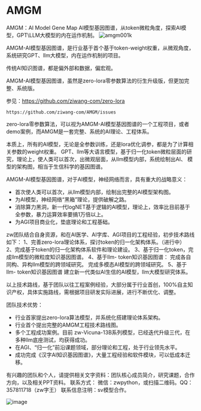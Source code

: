 # AMGM
AMGM：AI Model Gene Map
AI模型基因图谱，从token微粒角度，探索AI模型，GPT\LLM大模型的内在运作机制。
![amgm001k](https://github.com/ziwang-com/AMGM/assets/11691791/b5bd2b5b-8dba-4fb5-98d1-8e653cdd51fb)


AMGM-AI模型基因图谱，是行业基于首个基于token-weight权重，从微观角度，系统研究GPT、llm大模型，内在运作机制的项目。

传统AI知识图谱，都是偏外部和数据，偏宏观。

AMGM-AI模型基因图谱，虽然是zero-lora零参数算法的衍生升级版，但更加完整、系统版。

参见：https://github.com/ziwang-com/zero-lora

	https://github.com/ziwang-com/AMGM/issues

zero-lora零参数算法，可以视为AMGM-AI模型基因图谱的一个工程项目，或者demo案例，而AMGM是一套完整、系统的AI理论、工程体系。

本质上，所有的AI模型，无论是全参数训练，还是lora优化调参，都是为了计算相关参数的weight权重。
GPT、llm等大语言模型，基于归一化token微粒层面的研究，理论上，使人类可以首次，出微观层面，从llm模型内部，系统绘制出AI、
模型的架构图，相当于生信科学的基因图谱。

AMGM-AI模型基因图谱，对于AI模型，神经网络而言，具有重大的战略意义：
* 首次使人类可以首次，从llm模型内部，绘制出完整的AI模型架构图。
* 为AI模型，神经网络“黑箱”理论，提供破解之路。
* 消除算力黑洞，新一代logNET基于逻辑的AI模型，理论上，效率比目前基于全参数，暴力运算效率要搞1万倍以上。
* 为AGI项目商业化，垫底理论和工程基础。



zw团队结合自身资源，和在AI医学、AI字库、AGI项目的工程经验，初步技术路线如下：
1、完善zero-lora理论体系，探讨token的归一化架构体系。（进行中）
2、完成基于token的归一化架构体系软件和理论建设。
3、基于归一化token，完成llm模型的微粒度知识基因图谱。
4、基于llm- token知识基因图谱：
	完成各自同构、异构llm模型的跨领域研究。
	完成多模态AI模型的跨领域研究。
5、基于llm- token知识基因图谱
	建立新一代类似AI生信的AI模型，llm大模型研究体系。

以上技术路线，基于团队以往工程案例经验，大部分属于行业首创，100%自主知识产权，具体实施路线，需根据项目研发实际进展，进行不断优化、调整。


团队技术优势：

* 行业首家提出zero-lora算法模型，并系统化搭建理论体系架构。
* 行业首个提出完整的AMGM工程技术路线图。
* 多个工程成功案例。目前 zw-Vicuna-13B系列模型，已经迭代升级三代，在多种llm底座测试，均获得成功。
* 在AGI、“归一化”前沿课题领域，部分理论和工程，处于行业领先水平。
* 成功完成《汉字AI知识基因图谱》，大量工程经验和软件模块，可以低成本迁移。

有兴趣的团队和个人，请提供相关文字资料：团队核心成员简介，研究课题，合作方向，以及相关PPT资料。
联系方式： 微信：zwpython，或扫描二维码。QQ：357811718（zw字王） 联系信息注明：sv模型合作。

![image](https://github.com/ziwang-com/AMGM/assets/11691791/735d99d0-918d-424d-a5a8-9a47771218b0)

